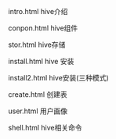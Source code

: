 intro.html hive介绍

conpon.html hive组件

stor.html hive存储

install.html hive 安装

install2.html hive安装(三种模式)

create.html 创建表

user.html 用户画像

shell.html hive相关命令

